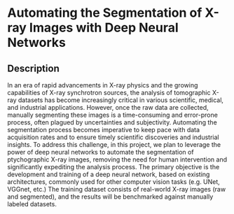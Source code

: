 # Automating the Segmentation of X-ray Images with Deep Neural Networks

## Description 

In an era of rapid advancements in X-ray physics and the growing capabilities of X-ray synchrotron sources, the analysis of tomographic X-ray datasets has become increasingly critical in various scientific, medical, and industrial applications. However, once the raw data are collected, manually segmenting these images is a time-consuming and error-prone process, often plagued by uncertainties and subjectivity. Automating the segmentation process becomes imperative to keep pace with data acquisition rates and to ensure timely scientific discoveries and industrial insights. To address this challenge, in this project, we plan to leverage the power of deep neural networks to automate the segmentation of ptychographic X-ray images, removing the need for human intervention and significantly expediting the analysis process.
The primary objective is the development and training of a deep neural network, based on existing architectures, commonly used for other computer vision tasks (e.g. UNet, VGGnet, etc.) The training dataset consists of real-world X-ray images (raw and segmented), and the results will be benchmarked against manually labeled datasets. 
